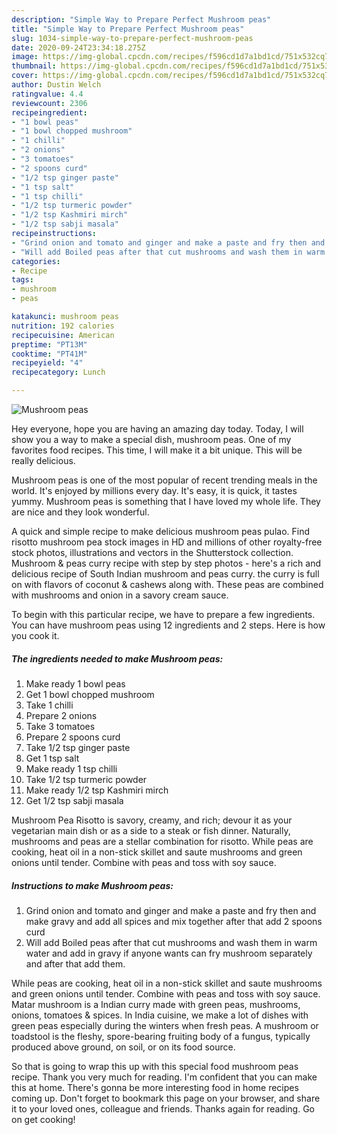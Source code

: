```yaml
---
description: "Simple Way to Prepare Perfect Mushroom peas"
title: "Simple Way to Prepare Perfect Mushroom peas"
slug: 1034-simple-way-to-prepare-perfect-mushroom-peas
date: 2020-09-24T23:34:18.275Z
image: https://img-global.cpcdn.com/recipes/f596cd1d7a1bd1cd/751x532cq70/mushroom-peas-recipe-main-photo.jpg
thumbnail: https://img-global.cpcdn.com/recipes/f596cd1d7a1bd1cd/751x532cq70/mushroom-peas-recipe-main-photo.jpg
cover: https://img-global.cpcdn.com/recipes/f596cd1d7a1bd1cd/751x532cq70/mushroom-peas-recipe-main-photo.jpg
author: Dustin Welch
ratingvalue: 4.4
reviewcount: 2306
recipeingredient:
- "1 bowl peas"
- "1 bowl chopped mushroom"
- "1 chilli"
- "2 onions"
- "3 tomatoes"
- "2 spoons curd"
- "1/2 tsp ginger paste"
- "1 tsp salt"
- "1 tsp chilli"
- "1/2 tsp turmeric powder"
- "1/2 tsp Kashmiri mirch"
- "1/2 tsp sabji masala"
recipeinstructions:
- "Grind onion and tomato and ginger and make a paste and fry then and make gravy and add all spices and mix together after that add 2 spoons curd"
- "Will add Boiled peas after that cut mushrooms and wash them in warm water and add in gravy if anyone wants can fry mushroom separately and after that add them."
categories:
- Recipe
tags:
- mushroom
- peas

katakunci: mushroom peas 
nutrition: 192 calories
recipecuisine: American
preptime: "PT13M"
cooktime: "PT41M"
recipeyield: "4"
recipecategory: Lunch

---
```



![Mushroom peas](https://img-global.cpcdn.com/recipes/f596cd1d7a1bd1cd/751x532cq70/mushroom-peas-recipe-main-photo.jpg)

Hey everyone, hope you are having an amazing day today. Today, I will show you a way to make a special dish, mushroom peas. One of my favorites food recipes. This time, I will make it a bit unique. This will be really delicious.

Mushroom peas is one of the most popular of recent trending meals in the world. It's enjoyed by millions every day. It's easy, it is quick, it tastes yummy. Mushroom peas is something that I have loved my whole life. They are nice and they look wonderful.

A quick and simple recipe to make delicious mushroom peas pulao. Find risotto mushroom pea stock images in HD and millions of other royalty-free stock photos, illustrations and vectors in the Shutterstock collection. Mushroom &amp; peas curry recipe with step by step photos - here&#39;s a rich and delicious recipe of South Indian mushroom and peas curry. the curry is full on with flavors of coconut &amp; cashews along with. These peas are combined with mushrooms and onion in a savory cream sauce.


To begin with this particular recipe, we have to prepare a few ingredients. You can have mushroom peas using 12 ingredients and 2 steps. Here is how you cook it.

<!--inarticleads1-->

##### The ingredients needed to make Mushroom peas:

1. Make ready 1 bowl peas
1. Get 1 bowl chopped mushroom
1. Take 1 chilli
1. Prepare 2 onions
1. Take 3 tomatoes
1. Prepare 2 spoons curd
1. Take 1/2 tsp ginger paste
1. Get 1 tsp salt
1. Make ready 1 tsp chilli
1. Take 1/2 tsp turmeric powder
1. Make ready 1/2 tsp Kashmiri mirch
1. Get 1/2 tsp sabji masala


Mushroom Pea Risotto is savory, creamy, and rich; devour it as your vegetarian main dish or as a side to a steak or fish dinner. Naturally, mushrooms and peas are a stellar combination for risotto. While peas are cooking, heat oil in a non-stick skillet and saute mushrooms and green onions until tender. Combine with peas and toss with soy sauce. 

<!--inarticleads2-->

##### Instructions to make Mushroom peas:

1. Grind onion and tomato and ginger and make a paste and fry then and make gravy and add all spices and mix together after that add 2 spoons curd
1. Will add Boiled peas after that cut mushrooms and wash them in warm water and add in gravy if anyone wants can fry mushroom separately and after that add them.


While peas are cooking, heat oil in a non-stick skillet and saute mushrooms and green onions until tender. Combine with peas and toss with soy sauce. Matar mushroom is a Indian curry made with green peas, mushrooms, onions, tomatoes &amp; spices. In India cuisine, we make a lot of dishes with green peas especially during the winters when fresh peas. A mushroom or toadstool is the fleshy, spore-bearing fruiting body of a fungus, typically produced above ground, on soil, or on its food source. 

So that is going to wrap this up with this special food mushroom peas recipe. Thank you very much for reading. I'm confident that you can make this at home. There's gonna be more interesting food in home recipes coming up. Don't forget to bookmark this page on your browser, and share it to your loved ones, colleague and friends. Thanks again for reading. Go on get cooking!

